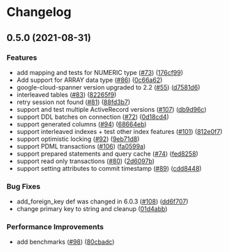 # Changelog

## 0.5.0 (2021-08-31)


### Features

* add mapping and tests for NUMERIC type ([#73](https://www.github.com/googleapis/ruby-spanner-activerecord/issues/73)) ([176cf99](https://www.github.com/googleapis/ruby-spanner-activerecord/commit/176cf99dc8c26b3fd34d9e85d82a91dbde2b15c8))
* Add support for ARRAY data type ([#86](https://www.github.com/googleapis/ruby-spanner-activerecord/issues/86)) ([0c66a62](https://www.github.com/googleapis/ruby-spanner-activerecord/commit/0c66a620cab968779de04faf48e03eec643ebea9))
* google-cloud-spanner version upgraded to 2.2 ([#55](https://www.github.com/googleapis/ruby-spanner-activerecord/issues/55)) ([d7581d6](https://www.github.com/googleapis/ruby-spanner-activerecord/commit/d7581d60bd9a9e7b9989565449119f73e2caa694))
* interleaved tables ([#83](https://www.github.com/googleapis/ruby-spanner-activerecord/issues/83)) ([82265f9](https://www.github.com/googleapis/ruby-spanner-activerecord/commit/82265f94ace79964639a2c65554714752be39724))
* retry session not found ([#81](https://www.github.com/googleapis/ruby-spanner-activerecord/issues/81)) ([88fd3b7](https://www.github.com/googleapis/ruby-spanner-activerecord/commit/88fd3b70a03a90de2b667bb0f2e86efe5dc9328b))
* support and test multiple ActiveRecord versions ([#107](https://www.github.com/googleapis/ruby-spanner-activerecord/issues/107)) ([db9d96c](https://www.github.com/googleapis/ruby-spanner-activerecord/commit/db9d96c44b9560f6904209df1a9aa42bf50a5844))
* support DDL batches on connection ([#72](https://www.github.com/googleapis/ruby-spanner-activerecord/issues/72)) ([0d18cd4](https://www.github.com/googleapis/ruby-spanner-activerecord/commit/0d18cd49641bdb567012d6ac88b1909461d42551))
* support generated columns ([#94](https://www.github.com/googleapis/ruby-spanner-activerecord/issues/94)) ([68664eb](https://www.github.com/googleapis/ruby-spanner-activerecord/commit/68664eb5c617abc2954dea274430f416e616a324))
* support interleaved indexes + test other index features ([#101](https://www.github.com/googleapis/ruby-spanner-activerecord/issues/101)) ([812e0f7](https://www.github.com/googleapis/ruby-spanner-activerecord/commit/812e0f7f60b36ec26a974f6fb48266de5d840652))
* support optimistic locking ([#92](https://www.github.com/googleapis/ruby-spanner-activerecord/issues/92)) ([9eb71d8](https://www.github.com/googleapis/ruby-spanner-activerecord/commit/9eb71d8a207a8df0406241bff5780593eb0afd34))
* support PDML transactions ([#106](https://www.github.com/googleapis/ruby-spanner-activerecord/issues/106)) ([fa0599a](https://www.github.com/googleapis/ruby-spanner-activerecord/commit/fa0599afe986a184bb6ab26340305eeaa753dafa))
* support prepared statements and query cache ([#74](https://www.github.com/googleapis/ruby-spanner-activerecord/issues/74)) ([fed8258](https://www.github.com/googleapis/ruby-spanner-activerecord/commit/fed825862c95e3e052410e3576de18fc3b7849b7))
* support read only transactions ([#80](https://www.github.com/googleapis/ruby-spanner-activerecord/issues/80)) ([2d6097b](https://www.github.com/googleapis/ruby-spanner-activerecord/commit/2d6097bd8f4530634a41dcdbcbb3a02614f482b8))
* support setting attributes to commit timestamp ([#89](https://www.github.com/googleapis/ruby-spanner-activerecord/issues/89)) ([cdd8448](https://www.github.com/googleapis/ruby-spanner-activerecord/commit/cdd844852da92fa4e2c43fd06eeef31310d6ff8a))


### Bug Fixes

* add_foreign_key def was changed in 6.0.3 ([#108](https://www.github.com/googleapis/ruby-spanner-activerecord/issues/108)) ([dd6f707](https://www.github.com/googleapis/ruby-spanner-activerecord/commit/dd6f707a37c5f76741f0a293e8a1e9568b63c8c9))
* change primary key to string and cleanup ([01d4abb](https://www.github.com/googleapis/ruby-spanner-activerecord/commit/01d4abba73dd6c3a4485c022997ccc868f187e89))


### Performance Improvements

* add benchmarks ([#98](https://www.github.com/googleapis/ruby-spanner-activerecord/issues/98)) ([80cbadc](https://www.github.com/googleapis/ruby-spanner-activerecord/commit/80cbadc5063f2f257ca1e6e7bf563fc376967428))
